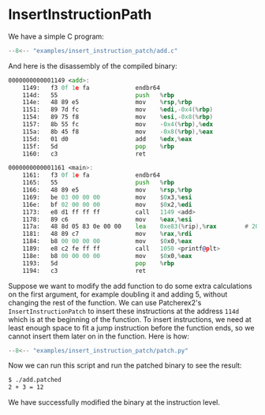 # InsertInstructionPath

We have a simple C program:

```c title="examples/insert_instruction_patch/add.c"
--8<-- "examples/insert_instruction_patch/add.c"
```

And here is the disassembly of the compiled binary:

```asm title="examples/insert_instruction_patch/add"
0000000000001149 <add>:
    1149:	f3 0f 1e fa          	endbr64
    114d:	55                   	push   %rbp
    114e:	48 89 e5             	mov    %rsp,%rbp
    1151:	89 7d fc             	mov    %edi,-0x4(%rbp)
    1154:	89 75 f8             	mov    %esi,-0x8(%rbp)
    1157:	8b 55 fc             	mov    -0x4(%rbp),%edx
    115a:	8b 45 f8             	mov    -0x8(%rbp),%eax
    115d:	01 d0                	add    %edx,%eax
    115f:	5d                   	pop    %rbp
    1160:	c3                   	ret

0000000000001161 <main>:
    1161:	f3 0f 1e fa          	endbr64
    1165:	55                   	push   %rbp
    1166:	48 89 e5             	mov    %rsp,%rbp
    1169:	be 03 00 00 00       	mov    $0x3,%esi
    116e:	bf 02 00 00 00       	mov    $0x2,%edi
    1173:	e8 d1 ff ff ff       	call   1149 <add>
    1178:	89 c6                	mov    %eax,%esi
    117a:	48 8d 05 83 0e 00 00 	lea    0xe83(%rip),%rax        # 2004 <_IO_stdin_used+0x4>
    1181:	48 89 c7             	mov    %rax,%rdi
    1184:	b8 00 00 00 00       	mov    $0x0,%eax
    1189:	e8 c2 fe ff ff       	call   1050 <printf@plt>
    118e:	b8 00 00 00 00       	mov    $0x0,%eax
    1193:	5d                   	pop    %rbp
    1194:	c3                   	ret
```

Suppose we want to modify the add function to do some 
extra calculations on the first argument, for example doubling it and adding 5, without changing the rest of the
function. We can use Patcherex2's `InsertInstructionPatch`
to insert these instructions at the address `114d` which is
at the beginning of the function. To insert instructions, we
need at least enough space to fit a jump instruction
before the function ends, so we cannot insert them
later on in the function.
Here is how:

```python title="examples/insert_instruction_patch/patch.py"
--8<-- "examples/insert_instruction_patch/patch.py"
```

Now we can run this script and run the patched binary
to see the result:

```bash
$ ./add.patched
2 + 3 = 12
```

We have successfully modified the binary at the
instruction level.
